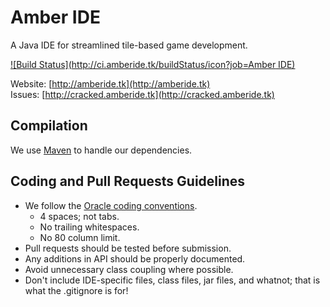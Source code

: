 Amber IDE
===========

A Java IDE for streamlined tile-based game development.

[![Build Status](http://ci.amberide.tk/buildStatus/icon?job=Amber IDE)](http://ci.amberide.tk/job/Amber%20IDE/)

Website: [http://amberide.tk](http://amberide.tk)  
Issues: [http://cracked.amberide.tk](http://cracked.amberide.tk)

Compilation
-----------

We use [Maven](http://maven.apache.org/download.html) to handle our dependencies.

Coding and Pull Requests Guidelines
-----------------------------------

* We follow the [Oracle coding conventions](http://www.oracle.com/technetwork/java/codeconv-138413.html).
  * 4 spaces; not tabs.
  * No trailing whitespaces.
  * No 80 column limit.
* Pull requests should be tested before submission.
* Any additions in API should be properly documented.
* Avoid unnecessary class coupling where possible.
* Don't include IDE-specific files, class files, jar files, and whatnot; that is what the .gitignore is for!
